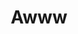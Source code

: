 ---
title: Awww
crosslinks:
- aww
- TheseFuckingAccounts
- cats
- xkcd
- teefies
- gifs
- PetBehavior
- PimpYourWifeForKarma
- CatsInSinks
- PeopleFuckingDying
- ggggg
- dogpictures
- IAmA
- dikdik_irl
- Blep
---